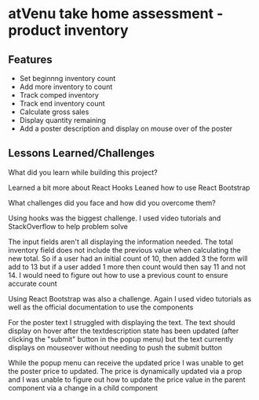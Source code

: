# atVenu take home assessment - product inventory

## Features

- Set beginnng inventory count
- Add more inventory to count
- Track comped inventory
- Track end inventory count
- Calculate gross sales
- Display quantity remaining
- Add a poster description and display on mouse over of the poster

## Lessons Learned/Challenges

What did you learn while building this project?

Learned a bit more about React Hooks
Leaned how to use React Bootstrap

What challenges did you face and how did you overcome them?

Using hooks was the biggest challenge. I used video tutorials and StackOverflow to help problem solve

The input fields aren't all displaying the information needed. The total inventory field does not include the previous value when calculating the new total. So if a user had an initial count of 10, then added 3 the form will add to 13 but if a user added 1 more then count would then say 11 and not 14. I would need to figure out how to use a previous count to ensure accurate count

Using React Bootstrap was also a challenge. Again I used video tutorials as well as the official documentation to use the components

For the poster text I struggled with displaying the text. The text should display on hover after the textdescription state has been updated (after clicking the "submit" button in the popup menu) but the text currently displays on mouseover without needing to push the submit button

While the popup menu can receive the updated price I was unable to get the poster price to updated. The price is dynamically updated via a prop and I was unable to figure out how to update the price value in the parent component via a change in a child component
